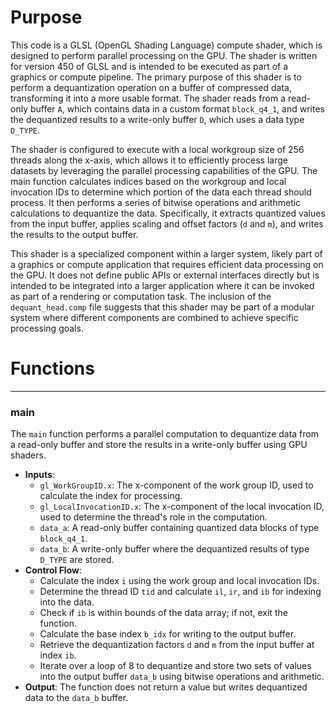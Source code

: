 # Purpose
This code is a GLSL (OpenGL Shading Language) compute shader, which is designed to perform parallel processing on the GPU. The shader is written for version 450 of GLSL and is intended to be executed as part of a graphics or compute pipeline. The primary purpose of this shader is to perform a dequantization operation on a buffer of compressed data, transforming it into a more usable format. The shader reads from a read-only buffer `A`, which contains data in a custom format `block_q4_1`, and writes the dequantized results to a write-only buffer `D`, which uses a data type `D_TYPE`.

The shader is configured to execute with a local workgroup size of 256 threads along the x-axis, which allows it to efficiently process large datasets by leveraging the parallel processing capabilities of the GPU. The main function calculates indices based on the workgroup and local invocation IDs to determine which portion of the data each thread should process. It then performs a series of bitwise operations and arithmetic calculations to dequantize the data. Specifically, it extracts quantized values from the input buffer, applies scaling and offset factors (`d` and `m`), and writes the results to the output buffer.

This shader is a specialized component within a larger system, likely part of a graphics or compute application that requires efficient data processing on the GPU. It does not define public APIs or external interfaces directly but is intended to be integrated into a larger application where it can be invoked as part of a rendering or computation task. The inclusion of the `dequant_head.comp` file suggests that this shader may be part of a modular system where different components are combined to achieve specific processing goals.
# Functions

---
### main
The `main` function performs a parallel computation to dequantize data from a read-only buffer and store the results in a write-only buffer using GPU shaders.
- **Inputs**:
    - `gl_WorkGroupID.x`: The x-component of the work group ID, used to calculate the index for processing.
    - `gl_LocalInvocationID.x`: The x-component of the local invocation ID, used to determine the thread's role in the computation.
    - `data_a`: A read-only buffer containing quantized data blocks of type `block_q4_1`.
    - `data_b`: A write-only buffer where the dequantized results of type `D_TYPE` are stored.
- **Control Flow**:
    - Calculate the index `i` using the work group and local invocation IDs.
    - Determine the thread ID `tid` and calculate `il`, `ir`, and `ib` for indexing into the data.
    - Check if `ib` is within bounds of the data array; if not, exit the function.
    - Calculate the base index `b_idx` for writing to the output buffer.
    - Retrieve the dequantization factors `d` and `m` from the input buffer at index `ib`.
    - Iterate over a loop of 8 to dequantize and store two sets of values into the output buffer `data_b` using bitwise operations and arithmetic.
- **Output**: The function does not return a value but writes dequantized data to the `data_b` buffer.


